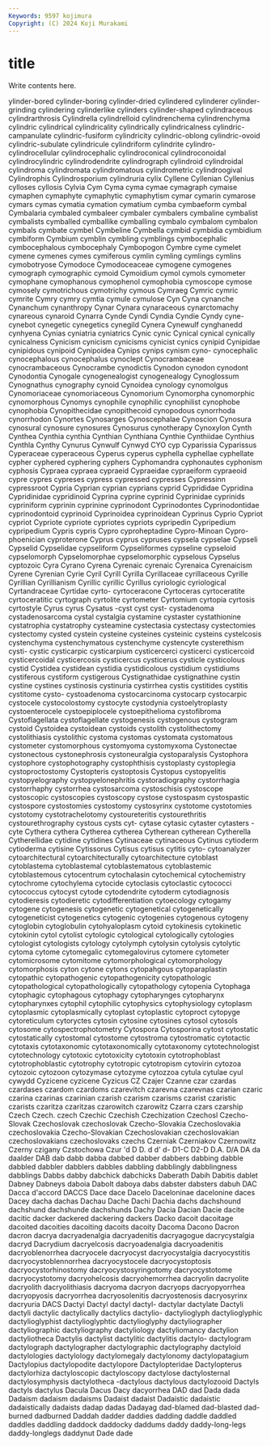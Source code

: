 ```yaml
---
Keywords: 9597 kojimura
Copyright: (C) 2024 Koji Murakami
---
```


# title

Write contents here.



ylinder-bored cylinder-boring cylinder-dried cylindered cylinderer cylinder-grinding cylindering cylinderlike cylinders cylinder-shaped
cylindraceous cylindrarthrosis Cylindrella cylindrelloid cylindrenchema cylindrenchyma cylindric cylindrical cylindricality cylindrically
cylindricalness cylindric-campanulate cylindric-fusiform cylindricity cylindric-oblong cylindric-ovoid cylindric-subulate cylindricule cylindriform cylindrite
cylindro- cylindrocellular cylindrocephalic cylindroconical cylindroconoidal cylindrocylindric cylindrodendrite cylindrograph cylindroid cylindroidal
cylindroma cylindromata cylindromatous cylindrometric cylindroogival Cylindrophis Cylindrosporium cylindruria cylix Cyllene
Cyllenian Cyllenius cylloses cyllosis Cylvia Cym Cyma cyma cymae cymagraph
cymaise cymaphen cymaphyte cymaphytic cymaphytism cymar cymarin cymarose cymars cymas
cymatia cymation cymatium cymba cymbaeform cymbal Cymbalaria cymbaled cymbaleer cymbaler
cymbalers cymbaline cymbalist cymbalists cymballed cymballike cymballing cymbalo cymbalom cymbalon
cymbals cymbate cymbel Cymbeline Cymbella cymbid cymbidia cymbidium cymbiform Cymbium
cymblin cymbling cymblings cymbocephalic cymbocephalous cymbocephaly Cymbopogon Cymbre cyme cymelet
cymene cymenes cymes cymiferous cymlin cymling cymlings cymlins cymobotryose Cymodoce
Cymodoceaceae cymogene cymogenes cymograph cymographic cymoid Cymoidium cymol cymols cymometer
cymophane cymophanous cymophenol cymophobia cymoscope cymose cymosely cymotrichous cymotrichy cymous
Cymraeg Cymric cymric cymrite Cymry cymry cymtia cymule cymulose Cyn
Cyna cynanche Cynanchum cynanthropy Cynar Cynara cynaraceous cynarctomachy cynareous cynaroid
Cynarra Cynde Cyndi Cyndia Cyndie Cyndy cyne- cynebot cynegetic cynegetics
cynegild Cynera Cynewulf cynghanedd cynhyena Cynias cyniatria cyniatrics Cynic cynic
Cynical cynical cynically cynicalness Cynicism cynicism cynicisms cynicist cynics cynipid
Cynipidae cynipidous cynipoid Cynipoidea Cynips cynips cynism cyno- cynocephalic cynocephalous
cynocephalus cynoclept Cynocrambaceae cynocrambaceous Cynocrambe cynodictis Cynodon cynodon cynodont Cynodontia
Cynogale cynogenealogist cynogenealogy Cynoglossum Cynognathus cynography cynoid Cynoidea cynology cynomolgus
Cynomoriaceae cynomoriaceous Cynomorium Cynomorpha cynomorphic cynomorphous Cynomys cynophile cynophilic cynophilist
cynophobe cynophobia Cynopithecidae cynopithecoid cynopodous cynorrhoda cynorrhodon Cynortes Cynosarges Cynoscephalae
Cynoscion Cynosura cynosural cynosure cynosures Cynosurus cynotherapy Cynoxylon Cynth Cynthea
Cynthia cynthia Cynthian Cynthiana Cynthie Cynthiidae Cynthius Cynthla Cynthy Cynurus
Cynwulf Cynwyd CYO cyp Cyparissia Cyparissus Cyperaceae cyperaceous Cyperus cyperus
cyphella cyphellae cyphellate cypher cyphered cyphering cyphers Cyphomandra cyphonautes cyphonism
cyphosis Cypraea cypraea cypraeid Cypraeidae cypraeiform cypraeoid cypre cypres cypreses
cypress cypressed cypresses Cypressinn cypressroot Cypria Cyprian cyprian cyprians cyprid
Cyprididae Cypridina Cypridinidae cypridinoid Cyprina cyprine cyprinid Cyprinidae cyprinids cypriniform
cyprinin cyprinine cyprinodont Cyprinodontes Cyprinodontidae cyprinodontoid cyprinoid Cyprinoidea cyprinoidean Cyprinus
Cyprio Cypriot cypriot Cypriote cypriote cypriotes cypriots cypripedin Cypripedium cypripedium
Cypris cypris Cypro cyproheptadine Cypro-Minoan Cypro-phoenician cyproterone Cyprus cyprus cypruses
cypsela cypselae Cypseli Cypselid Cypselidae cypseliform Cypseliformes cypseline cypseloid cypselomorph
Cypselomorphae cypselomorphic cypselous Cypselus cyptozoic Cyra Cyrano Cyrena Cyrenaic cyrenaic
Cyrenaica Cyrenaicism Cyrene Cyrenian Cyrie Cyril Cyrill Cyrilla Cyrillaceae cyrillaceous
Cyrille Cyrillian Cyrillianism Cyrillic cyrillic Cyrillus cyriologic cyriological Cyrtandraceae Cyrtidae
cyrto- cyrtoceracone Cyrtoceras cyrtoceratite cyrtoceratitic cyrtograph cyrtolite cyrtometer Cyrtomium cyrtopia
cyrtosis cyrtostyle Cyrus cyrus Cysatus -cyst cyst cyst- cystadenoma cystadenosarcoma
cystal cystalgia cystamine cystaster cystathionine cystatrophia cystatrophy cysteamine cystectasia cystectasy
cystectomies cystectomy cysted cystein cysteine cysteines cysteinic cysteins cystelcosis cystenchyma
cystenchymatous cystenchyme cystencyte cysterethism cysti- cystic cysticarpic cysticarpium cysticercerci cysticerci
cysticercoid cysticercoidal cysticercosis cysticercus cysticerus cysticle cysticolous cystid Cystidea cystidean
cystidia cystidicolous cystidium cystidiums cystiferous cystiform cystigerous Cystignathidae cystignathine cystin
cystine cystines cystinosis cystinuria cystirrhea cystis cystitides cystitis cystitome cysto-
cystoadenoma cystocarcinoma cystocarp cystocarpic cystocele cystocolostomy cystocyte cystodynia cystoelytroplasty cystoenterocele
cystoepiplocele cystoepithelioma cystofibroma Cystoflagellata cystoflagellate cystogenesis cystogenous cystogram cystoid Cystoidea
cystoidean cystoids cystolith cystolithectomy cystolithiasis cystolithic cystoma cystomas cystomata cystomatous
cystometer cystomorphous cystomyoma cystomyxoma Cystonectae cystonectous cystonephrosis cystoneuralgia cystoparalysis Cystophora
cystophore cystophotography cystophthisis cystoplasty cystoplegia cystoproctostomy Cystopteris cystoptosis Cystopus cystopyelitis
cystopyelography cystopyelonephritis cystoradiography cystorrhagia cystorrhaphy cystorrhea cystosarcoma cystoschisis cystoscope cystoscopic
cystoscopies cystoscopy cystose cystospasm cystospastic cystospore cystostomies cystostomy cystosyrinx cystotome
cystotomies cystotomy cystotrachelotomy cystoureteritis cystourethritis cystourethrography cystous cysts cyt- cytase
cytasic cytaster cytasters -cyte Cythera cythera Cytherea cytherea Cytherean cytherean
Cytherella Cytherellidae cytidine cytidines Cytinaceae cytinaceous Cytinus cytioderm cytioderma cytisine
Cytissorus Cytisus cytisus cytitis cyto- cytoanalyzer cytoarchitectural cytoarchitecturally cytoarchitecture cytoblast
cytoblastema cytoblastemal cytoblastematous cytoblastemic cytoblastemous cytocentrum cytochalasin cytochemical cytochemistry cytochrome
cytochylema cytocide cytoclasis cytoclastic cytococci cytococcus cytocyst cytode cytodendrite cytoderm
cytodiagnosis cytodieresis cytodieretic cytodifferentiation cytoecology cytogamy cytogene cytogenesis cytogenetic cytogenetical
cytogenetically cytogeneticist cytogenetics cytogenic cytogenies cytogenous cytogeny cytoglobin cytoglobulin cytohyaloplasm
cytoid cytokinesis cytokinetic cytokinin cytol cytolist cytologic cytological cytologically cytologies
cytologist cytologists cytology cytolymph cytolysin cytolysis cytolytic cytoma cytome cytomegalic
cytomegalovirus cytomere cytometer cytomicrosome cytomitome cytomorphological cytomorphology cytomorphosis cyton cytone
cytons cytopahgous cytoparaplastin cytopathic cytopathogenic cytopathogenicity cytopathologic cytopathological cytopathologically cytopathology
cytopenia Cytophaga cytophagic cytophagous cytophagy cytopharynges cytopharynx cytopharynxes cytophil cytophilic
cytophysics cytophysiology cytoplasm cytoplasmic cytoplasmically cytoplast cytoplastic cytoproct cytopyge cytoreticulum
cytoryctes cytosin cytosine cytosines cytosol cytosols cytosome cytospectrophotometry Cytospora Cytosporina
cytost cytostatic cytostatically cytostomal cytostome cytostroma cytostromatic cytotactic cytotaxis cytotaxonomic
cytotaxonomically cytotaxonomy cytotechnologist cytotechnology cytotoxic cytotoxicity cytotoxin cytotrophoblast cytotrophoblastic cytotrophy
cytotropic cytotropism cytovirin cytozoa cytozoic cytozoon cytozymase cytozyme cytozzoa cytula
cytulae cyul cywydd Cyzicene cyzicene Cyzicus CZ Czajer Czanne czar
czardas czardases czardom czardoms czarevitch czarevna czarevnas czarian czaric czarina
czarinas czarinian czarish czarism czarisms czarist czaristic czarists czaritza czaritzas
czarowitch czarowitz Czarra czars czarship Czech Czech. czech Czechic Czechish
Czechization Czechosl Czecho-Slovak Czechoslovak czechoslovak Czecho-Slovakia Czechoslovakia czechoslovakia Czecho-Slovakian Czechoslovakian
czechoslovakian czechoslovakians czechoslovaks czechs Czerniak Czerniakov Czernowitz Czerny czigany Czstochowa
Czur 'd D D. d d' d- D1-C D2-D D.A.
D/A DA da daalder DAB dab dabb dabba dabbed dabber
dabbers dabbing dabble dabbled dabbler dabblers dabbles dabbling dabblingly dabblingness
dabblings Dabbs dabby dabchick dabchicks Daberath Dabih Dabitis dablet Dabney
Dabneys daboia Dabolt daboya dabs dabster dabsters dabuh DAC Dacca
d'accord DACCS Dace dace Dacelo Daceloninae dacelonine daces Dacey dacha
dachas Dachau Dache Dachi Dachia dachs dachshound dachshund dachshunde dachshunds
Dachy Dacia Dacian Dacie dacite dacitic dacker dackered dackering dackers
Dacko dacoit dacoitage dacoited dacoities dacoiting dacoits dacoity Dacoma Dacono
Dacron dacron dacrya dacryadenalgia dacryadenitis dacryagogue dacrycystalgia dacryd Dacrydium dacryelcosis
dacryoadenalgia dacryoadenitis dacryoblenorrhea dacryocele dacryocyst dacryocystalgia dacryocystitis dacryocystoblennorrhea dacryocystocele dacryocystoptosis
dacryocystorhinostomy dacryocystosyringotomy dacryocystotome dacryocystotomy dacryohelcosis dacryohemorrhea dacryolin dacryolite dacryolith dacryolithiasis
dacryoma dacryon dacryops dacryopyorrhea dacryopyosis dacryorrhea dacryosolenitis dacryostenosis dacryosyrinx dacryuria
DACS Dactyi Dactyl dactyl dactyl- dactylar dactylate Dactyli dactyli dactylic
dactylically dactylics dactylio- dactylioglyph dactylioglyphic dactylioglyphist dactylioglyphtic dactylioglyphy dactyliographer dactyliographic
dactyliography dactyliology dactyliomancy dactylion dactyliotheca Dactylis dactylist dactylitic dactylitis dactylo-
dactylogram dactylograph dactylographer dactylographic dactylography dactyloid dactylologies dactylology dactylomegaly dactylonomy
dactylopatagium Dactylopius dactylopodite dactylopore Dactylopteridae Dactylopterus dactylorhiza dactyloscopic dactyloscopy dactylose
dactylosternal dactylosymphysis dactylotheca -dactylous dactylous dactylozooid Dactyls dactyls dactylus Dacula
Dacus Dacy dacyorrhea DAD dad Dada dada Dadaism dadaism dadaisms
Dadaist dadaist Dadaistic dadaistic dadaistically dadaists dadap dadas Dadayag dad-blamed
dad-blasted dad-burned dadburned Daddah dadder daddies dadding daddle daddled daddles
daddling daddock daddocky daddums daddy daddy-long-legs daddy-longlegs daddynut Dade dade
